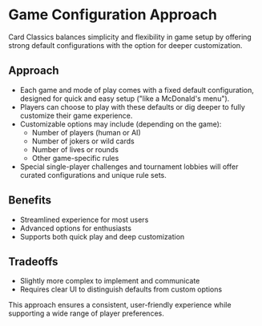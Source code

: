 # Game Configuration Approach

Card Classics balances simplicity and flexibility in game setup by offering strong default configurations with the option for deeper customization.

## Approach
- Each game and mode of play comes with a fixed default configuration, designed for quick and easy setup ("like a McDonald's menu").
- Players can choose to play with these defaults or dig deeper to fully customize their game experience.
- Customizable options may include (depending on the game):
  - Number of players (human or AI)
  - Number of jokers or wild cards
  - Number of lives or rounds
  - Other game-specific rules
- Special single-player challenges and tournament lobbies will offer curated configurations and unique rule sets.

## Benefits
- Streamlined experience for most users
- Advanced options for enthusiasts
- Supports both quick play and deep customization

## Tradeoffs
- Slightly more complex to implement and communicate
- Requires clear UI to distinguish defaults from custom options

This approach ensures a consistent, user-friendly experience while supporting a wide range of player preferences.
